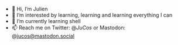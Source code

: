 - 👋 Hi, I’m Julien
- 👀 I’m interested by learning, learning and learning everything I can
- 🌱 I’m currently learning shell
- 📫 Reach me on Twitter: @_JuCos_ or Mastodon: @jucos@mastodon.social

<!---
JulienCos/JulienCos is a ✨ special ✨ repository because its `README.md` (this file) appears on your GitHub profile.
You can click the Preview link to take a look at your changes.
--->
